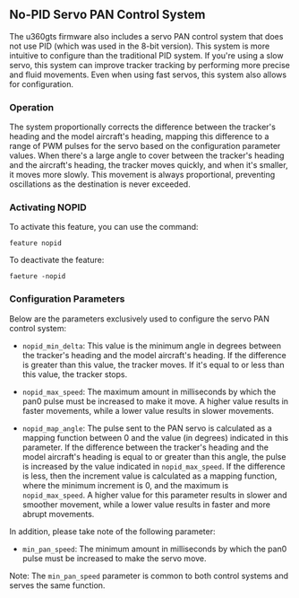 ## No-PID Servo PAN Control System

The u360gts firmware also includes a servo PAN control system that does not use PID (which was used in the 8-bit version). This system is more intuitive to configure than the traditional PID system. If you're using a slow servo, this system can improve tracker tracking by performing more precise and fluid movements. Even when using fast servos, this system also allows for configuration.

### Operation

The system proportionally corrects the difference between the tracker's heading and the model aircraft's heading, mapping this difference to a range of PWM pulses for the servo based on the configuration parameter values. When there's a large angle to cover between the tracker's heading and the aircraft's heading, the tracker moves quickly, and when it's smaller, it moves more slowly. This movement is always proportional, preventing oscillations as the destination is never exceeded.

### Activating NOPID

To activate this feature, you can use the command:

```
feature nopid
```

To deactivate the feature:

```
faeture -nopid
```

### Configuration Parameters

Below are the parameters exclusively used to configure the servo PAN control system:

- `nopid_min_delta`: This value is the minimum angle in degrees between the tracker's heading and the model aircraft's heading. If the difference is greater than this value, the tracker moves. If it's equal to or less than this value, the tracker stops.

- `nopid_max_speed`: The maximum amount in milliseconds by which the pan0 pulse must be increased to make it move. A higher value results in faster movements, while a lower value results in slower movements.

- `nopid_map_angle`: The pulse sent to the PAN servo is calculated as a mapping function between 0 and the value (in degrees) indicated in this parameter. If the difference between the tracker's heading and the model aircraft's heading is equal to or greater than this angle, the pulse is increased by the value indicated in `nopid_max_speed`. If the difference is less, then the increment value is calculated as a mapping function, where the minimum increment is 0, and the maximum is `nopid_max_speed`. A higher value for this parameter results in slower and smoother movement, while a lower value results in faster and more abrupt movements.

In addition, please take note of the following parameter:

- `min_pan_speed`: The minimum amount in milliseconds by which the pan0 pulse must be increased to make the servo move.

Note: The `min_pan_speed` parameter is common to both control systems and serves the same function.

